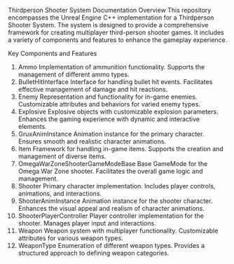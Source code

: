 Thirdperson Shooter System Documentation
Overview
This repository encompasses the Unreal Engine C++ implementation for a Thirdperson Shooter System. The system is designed to provide a comprehensive framework for creating multiplayer third-person shooter games. It includes a variety of components and features to enhance the gameplay experience.

Key Components and Features
1. Ammo
Implementation of ammunition functionality.
Supports the management of different ammo types.
2. BulletHitInterface
Interface for handling bullet hit events.
Facilitates effective management of damage and hit reactions.
3. Enemy
Representation and functionality for in-game enemies.
Customizable attributes and behaviors for varied enemy types.
4. Explosive
Explosive objects with customizable explosion parameters.
Enhances the gaming experience with dynamic and interactive elements.
5. GruxAnimInstance
Animation instance for the primary character.
Ensures smooth and realistic character animations.
6. Item
Framework for handling in-game items.
Supports the creation and management of diverse items.
7. OmegaWarZoneShooterGameModeBase
Base GameMode for the Omega War Zone shooter.
Facilitates the overall game logic and management.
8. Shooter
Primary character implementation.
Includes player controls, animations, and interactions.
9. ShooterAnimInstance
Animation instance for the shooter character.
Enhances the visual appeal and realism of character animations.
10. ShooterPlayerController
Player controller implementation for the shooter.
Manages player input and interactions.
11. Weapon
Weapon system with multiplayer functionality.
Customizable attributes for various weapon types.
12. WeaponType
Enumeration of different weapon types.
Provides a structured approach to defining weapon categories.
